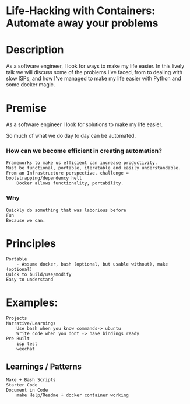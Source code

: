 # Life-Hacking with Containers: Automate away your problems

# Description
As a software engineer, I look for ways to make my life easier. In this lively talk we will discuss some of the problems I've faced, from  to dealing with slow ISPs, and how I've managed to make my life easier with Python and some docker magic.

# Premise

As a software engineer I look for solutions to make my life easier.

So much of what we do day to day can be automated.

### How can we become efficient in creating automation?
    Frameworks to make us efficient can increase productivity.
    Must be functional, portable, iteratable and easily understandable.
    From an Infrastructure perspective, challenge = bootstrapping/dependency hell
        Docker allows functionality, portability.

### Why
    Quickly do something that was laborious before
    Fun
    Because we can.

# Principles
    Portable
        - Assume docker, bash (optional, but usable without), make (optional)
    Quick to build/use/modify
    Easy to understand

# Examples:
    Projects
    Narrative/Learnings
        Use bash when you know commands-> ubuntu
        Write code when you dont -> have bindings ready
    Pre Built
        isp test
        weechat

## Learnings / Patterns
    Make + Bash Scripts
    Starter Code
    Document in Code
        make Help/Readme + docker container working
        